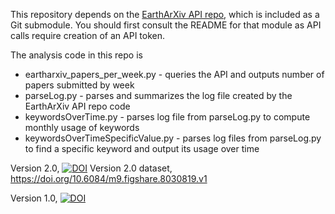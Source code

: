 This repository depends on the [EarthArXiv API repo](https://github.com/eartharxiv/API.git), which is included as a Git submodule. You should first consult the README for that module as API calls require creation of an API token. 

The analysis code in this repo is
* eartharxiv_papers_per_week.py - queries the API and outputs number of papers submitted by week
* parseLog.py - parses and summarizes the log file created by the EarthArXiv API repo code
* keywordsOverTime.py - parses log file from parseLog.py to compute monthly usage of keywords
* keywordsOverTimeSpecificValue.py - parses log files from parseLog.py to find a specific keyword and output its usage over time


Version 2.0, [![DOI](https://zenodo.org/badge/DOI/10.5281/zenodo.2649580.svg)](https://doi.org/10.5281/zenodo.2649580)
Version 2.0 dataset, https://doi.org/10.6084/m9.figshare.8030819.v1

Version 1.0, [![DOI](https://zenodo.org/badge/153806329.svg)](https://zenodo.org/badge/latestdoi/153806329)
